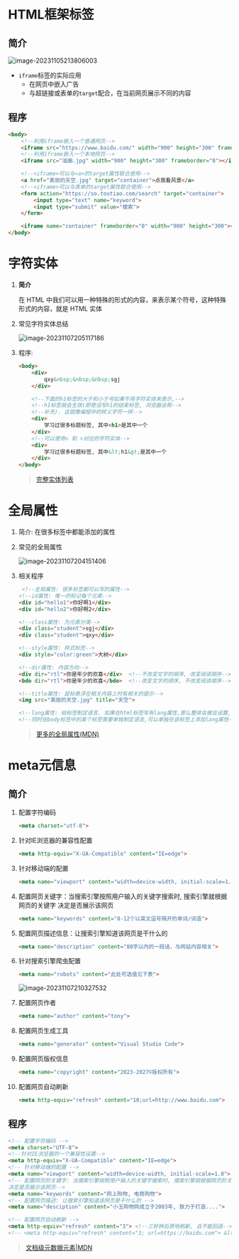 # HTML框架标签

## 简介

![image-20231105213806003](https://dawn1314.oss-cn-beijing.aliyuncs.com/typoraimg/202311052138060.png)

* `iframe`标签的实际应用
  * 在网页中嵌入广告
  * 与超链接或表单的`target`配合，在当前网页展示不同的内容

## 程序

```html
<body>
    <!--利用iframe嵌入一个普通网页-->
    <iframe src="https://www.baidu.com/" width="900" height="300" frameborder="0"></iframe>
    <!--利用iframe嵌入一个本地网页-->
    <iframe src="油画.jpg" width="900" height="300" frameborder="0"></iframe>

    <!--<iframe>可以与<a>的target属性联合使用-->
    <a href="美丽的天空.jpg" target="container">点我看风景</a>
    <!--<iframe>可以与表单的target属性联合使用-->
    <form action="https://so.toutiao.com/search" target="container">
        <input type="text" name="keyword">
        <input type="submit" value="搜索">
    </form>

    <iframe name="container" frameborder="0" width="900" height="300"></iframe>
</body>
```



# 字符实体

1. **简介** 

   在 HTML 中我们可以用一种特殊的形式的内容，来表示某个符号，这种特殊形式的内容，就是 HTML 实体

2. 常见字符实体总结

   ![image-20231107205117186](https://dawn1314.oss-cn-beijing.aliyuncs.com/typoraimg/202311072051245.png)

3. 程序:

   ```html
   <body>
       <div>
           qxy&nbsp;&nbsp;&nbsp;sgj
       </div>
   
       <!--下面的h1标签的大于和小于号如果不用字符实体来表示,-->
       <!--h1标签就会生效(即使没写h1的结束标签, 浏览器会帮-->
       <!--补充). 这就像编程中的转义字符一样-->
       <div>
           学习过很多标题标签, 其中<h1>是其中一个
       </div>
       <!--可以使用< 和 >对应的字符实体-->
       <div>
           学习过很多标题标签, 其中&lt;h1&gt;是其中一个
       </div>
   </body>
   ```

   > [完整实体列表](https://html.spec.whatwg.org/multipage/named-characters.html#named-character-references)

   

# 全局属性

1. 简介: 在很多标签中都能添加的属性

2. 常见的全局属性

   ![image-20231107204151406](https://dawn1314.oss-cn-beijing.aliyuncs.com/typoraimg/202311072041471.png)

3. 相关程序

   ```html
    <!--全局属性: 很多标签都可以写的属性-->
   <!--id属性: 唯一的标记每个元素-->
   <div id="hello1">你好啊1</div>
   <div id="hello2">你好啊2</div>
   
   <!--class属性: 为元素分类-->
   <div class="student">sgj</div>
   <div class="student">qxy</div>
   
   <!--style属性: 样式标签-->
   <div style="color:green">大树</div>
   
   <!--dir属性: 内容方向-->
   <div dir="rtl">你是年少的欢喜</div>  <!--不改变文字的顺序, 改变阅读顺序-->
   <bdo dir="rtl">你是年少的欢喜</bdo>  <!--改变文字的顺序, 不改变阅读顺序-->
   
   <!--title属性: 鼠标悬浮在相关内容上时有相关的提示-->
   <img src="美丽的天空.jpg" title="天空">
   
   <!--lang属性: 给标签制定语言. 如果在html标签写有lang属性,那么整体会被会设置,-->
   <!--同时在body标签中的某个标签需要单独制定语言,可以单独在该标签上添加lang属性-->
   ```

   > [更多的全局属性(MDN)](https://developer.mozilla.org/zh-CN/docs/Web/HTML/Global_attributes)



# meta元信息

## 简介

1. 配置字符编码

   ```html
   <meta charset="utf-8">
   ```

2. 针对IE浏览器的兼容性配置

   ```html
   <meta http-equiv="X-UA-Compatible" content="IE=edge">
   ```

3. 针对移动端的配置

   ```html
   <meta name="viewport" content="width=device-width, initial-scale=1.0">
   ```

4. 配置网页关键字：当搜索引擎按照用户输入的关键字搜索时, 搜索引擎就根据网页的关键字
   决定是否展示该网页

   ```html
   <meta name="keywords" content="8-12个以英文逗号隔开的单词/词语">
   ```

5. 配置网页描述信息：让搜索引擎知道该网页是干什么的

   ```html
   <meta name="description" content="80字以内的一段话，与网站内容相关">
   ```

6. 针对搜索引擎爬虫配置

   ```html
   <meta name="robots" content="此处可选值见下表">
   ```

   ![image-20231107210327532](https://dawn1314.oss-cn-beijing.aliyuncs.com/typoraimg/202311072103580.png)

7. 配置网页作者

   ```html
   <meta name="author" content="tony">
   ```

8. 配置网页生成工具

   ```html
   <meta name="generator" content="Visual Studio Code">
   ```

9. 配置网页版权信息

   ```html
   <meta name="copyright" content="2023-2027©版权所有">
   ```

10. 配置网页自动刷新

    ```html
    <meta http-equiv="refresh" content="10;url=http://www.baidu.com">
    ```



## 程序

```html
<!-- 配置字符编码 -->
<meta charset="UTF-8">
<!--针对IE浏览器的一个兼容性设置-->
<meta http-equiv="X-UA-Compatible" content="IE=edge">
<!-- 针对移动端的配置 -->
<meta name="viewport" content="width=device-width, initial-scale=1.0">
<!-- 配置网页的关键字: 当搜索引擎按照用户输入的关键字搜索时, 搜索引擎就根据网页的关键字
决定是否展示该网页-->
<meta name="keywords" content="网上购物, 电商购物">
<!-- 配置网页描述: 让搜索引擎知道该网页是干什么的 -->
<meta name="desciption" content="小玉购物网成立于2003年, 致力于打造....">

<!-- 配置网页自动刷新 -->
<meta http-equiv="refresh" content="3"> <!--三秒钟后原地刷新, 且不能回退-->
<!-- <meta http-equiv="refresh" content="3; url=https://baidu.com"> &lt;!&ndash;三秒钟后跳到百度, 且不能回退&ndash;&gt; -->
```

> [文档级元数据元素|MDN](https://developer.mozilla.org/zh-CN/docs/Web/HTML/Element/meta)

